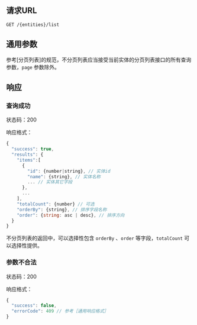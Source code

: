 ## 请求URL
```
GET /{entities}/list
```
## 通用参数

参考[分页列表]的规范，不分页列表应当接受当前实体的分页列表接口的所有查询参数，`page` 参数除外。

## 响应

### 查询成功

状态码：200

响应格式：
```javascript
{
  "success": true,
  "results": {
    "items":[
      {
        "id": {number|string}, // 实体id
        "name": {string}, // 实体名称
        ... // 实体其它字段
      },
      ...
    ],
    "totalCount": {number} // 可选
    "orderBy": {string}, // 排序字段名称
    "order": {string: asc | desc}, // 排序方向
  }
}
```
不分页列表的返回中，可以选择性包含 `orderBy` 、`order` 等字段，`totalCount` 可以选择性提供。

### 参数不合法

状态码：200

响应格式：
```javascript
{
  "success": false,
  "errorCode": 409 // 参考［通用响应格式］
}
```